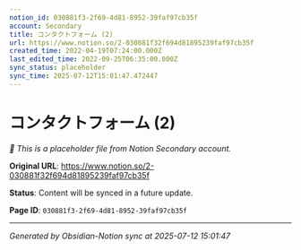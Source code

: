 ```yaml
---
notion_id: 030881f3-2f69-4d81-8952-39faf97cb35f
account: Secondary
title: コンタクトフォーム (2)
url: https://www.notion.so/2-030881f32f694d81895239faf97cb35f
created_time: 2022-04-19T07:24:00.000Z
last_edited_time: 2022-09-25T06:35:00.000Z
sync_status: placeholder
sync_time: 2025-07-12T15:01:47.472447
---
```


# コンタクトフォーム (2)

*🔄 This is a placeholder file from Notion Secondary account.*

**Original URL**: https://www.notion.so/2-030881f32f694d81895239faf97cb35f

**Status**: Content will be synced in a future update.

**Page ID**: `030881f3-2f69-4d81-8952-39faf97cb35f`

---

*Generated by Obsidian-Notion sync at 2025-07-12 15:01:47*
